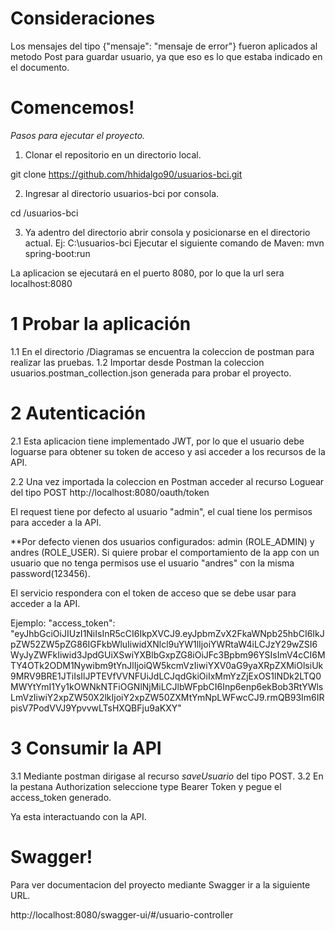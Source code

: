 # Consideraciones
Los mensajes del tipo {"mensaje": "mensaje de error"} fueron aplicados al metodo Post para guardar usuario, ya que eso es lo que estaba indicado en el documento.


# Comencemos!

*Pasos para ejecutar el proyecto.*

1. Clonar el repositorio en un directorio local.

git clone https://github.com/hhidalgo90/usuarios-bci.git

2. Ingresar al directorio usuarios-bci por consola.

cd /usuarios-bci

3. Ya adentro del directorio abrir consola y posicionarse en el directorio actual. Ej: C:\usuarios-bci
Ejecutar el siguiente comando de Maven: mvn spring-boot:run

La aplicacion se ejecutará en el puerto 8080, por lo que la url sera localhost:8080

# 1 Probar la aplicación
1.1 En el directorio /Diagramas se encuentra la coleccion de postman para realizar las pruebas.
1.2 Importar desde Postman la coleccion usuarios.postman_collection.json generada para probar el proyecto.


# 2 Autenticación
2.1 Esta aplicacion tiene implementado JWT, por lo que el usuario debe loguarse para obtener su token de acceso y asi acceder a los recursos de la API.

2.2 Una vez importada la coleccion en Postman acceder al recurso Loguear del tipo POST http://localhost:8080/oauth/token

El request tiene por defecto al usuario "admin", el cual tiene los permisos para acceder a la API.

**Por defecto vienen dos usuarios configurados: admin (ROLE_ADMIN) y andres (ROLE_USER). Si quiere probar el comportamiento de la app con un usuario que no tenga permisos use el usuario "andres" con la misma password(123456).


El servicio respondera con el token de acceso que se debe usar para acceder a la API.

Ejemplo: "access_token": "eyJhbGciOiJIUzI1NiIsInR5cCI6IkpXVCJ9.eyJpbmZvX2FkaWNpb25hbCI6IkJpZW52ZW5pZG86IGFkbWluIiwidXNlcl9uYW1lIjoiYWRtaW4iLCJzY29wZSI6WyJyZWFkIiwid3JpdGUiXSwiYXBlbGxpZG8iOiJFc3Bpbm96YSIsImV4cCI6MTY4OTk2ODM1Nywibm9tYnJlIjoiQW5kcmVzIiwiYXV0aG9yaXRpZXMiOlsiUk9MRV9BRE1JTiIsIlJPTEVfVVNFUiJdLCJqdGkiOiIxMmYzZjExOS1lNDk2LTQ0MWYtYmI1Yy1kOWNkNTFiOGNlNjMiLCJlbWFpbCI6Inp6enp6ekBob3RtYWlsLmVzIiwiY2xpZW50X2lkIjoiY2xpZW50ZXMtYmNpLWFwcCJ9.rmQB93Im6IRpisV7PodVVJ9YpvvwLTsHXQBFju9aKXY"

# 3 Consumir la API

3.1 Mediante postman dirigase al recurso *saveUsuario* del tipo POST.
3.2 En la pestana Authorization seleccione type Bearer Token y pegue el access_token generado.

Ya esta interactuando con la API.

# Swagger!

Para ver documentacion del proyecto mediante Swagger ir a la siguiente URL.

http://localhost:8080/swagger-ui/#/usuario-controller
